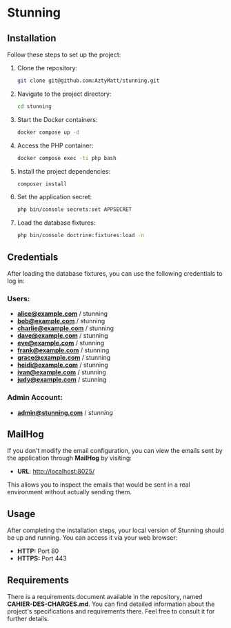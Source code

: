 # Stunning

## Installation

Follow these steps to set up the project:

1. Clone the repository:

    ```bash
    git clone git@github.com:AztyMatt/stunning.git
    ```

2. Navigate to the project directory:

    ```bash
    cd stunning
    ```

3. Start the Docker containers:

    ```bash
    docker compose up -d
    ```

4. Access the PHP container:

    ```bash
    docker compose exec -ti php bash
    ```

5. Install the project dependencies:

    ```bash
    composer install
    ```

6. Set the application secret:

    ```bash
    php bin/console secrets:set APPSECRET
    ```

7. Load the database fixtures:
    ```bash
    php bin/console doctrine:fixtures:load -n
    ```

## Credentials

After loading the database fixtures, you can use the following credentials to log in:

### Users:
- **alice@example.com** / stunning
- **bob@example.com** / stunning
- **charlie@example.com** / stunning
- **dave@example.com** / stunning
- **eve@example.com** / stunning
- **frank@example.com** / stunning
- **grace@example.com** / stunning
- **heidi@example.com** / stunning
- **ivan@example.com** / stunning
- **judy@example.com** / stunning

### Admin Account:
- **admin@stunning.com** / $stunning$

## MailHog

If you don't modify the email configuration, you can view the emails sent by the application through **MailHog** by visiting:

- **URL**: [http://localhost:8025/](http://localhost:8025/)

This allows you to inspect the emails that would be sent in a real environment without actually sending them.

## Usage

After completing the installation steps, your local version of Stunning should be up and running. You can access it via your web browser:

-   **HTTP:** Port 80
-   **HTTPS:** Port 443

## Requirements

There is a requirements document available in the repository, named **CAHIER-DES-CHARGES.md**. You can find detailed information about the project's specifications and requirements there. Feel free to consult it for further details.